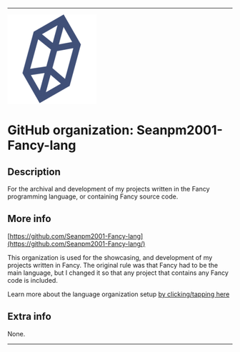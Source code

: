 
***

![FancyLogo1.png failed to load. The file may be missing or corrupt. Check the file path for errors first.](/AdditionalInfo/2/Seanpm2001-Fancy-lang/FancyLogo1.png)

# GitHub organization: Seanpm2001-Fancy-lang

## Description

For the archival and development of my projects written in the Fancy programming language, or containing Fancy source code.

## More info

[https://github.com/Seanpm2001-Fancy-lang](https://github.com/Seanpm2001-Fancy-lang/)

This organization is used for the showcasing, and development of my projects written in Fancy. The original rule was that Fancy had to be the main language, but I changed it so that any project that contains any Fancy code is included.

Learn more about the language organization setup [by clicking/tapping here](/AdditionalInfo/LanguageOrgs/README.md)

## Extra info

None.

***
